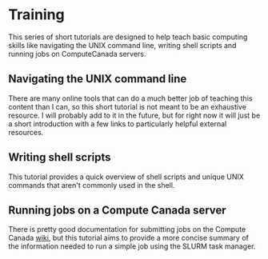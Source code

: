 # Training
This series of short tutorials are designed to help teach basic computing skills like navigating the UNIX command line, writing shell scripts and running jobs on ComputeCanada servers.

## Navigating the UNIX command line
There are many online tools that can do a much better job of teaching this content than I can, so this short tutorial is not meant to be an exhaustive resource. I will probably add to it in the future, but for right now it will just be a short introduction with a few links to particularly helpful external resources.

## Writing shell scripts
This tutorial provides a quick overview of shell scripts and unique UNIX commands that aren't commonly used in the shell.

## Running jobs on a Compute Canada server
There is pretty good documentation for submitting jobs on the Compute Canada [wiki](https://docs.computecanada.ca/wiki/Running_jobs), but this tutorial aims to provide a more concise summary of the information needed to run a simple job using the SLURM task manager. 
